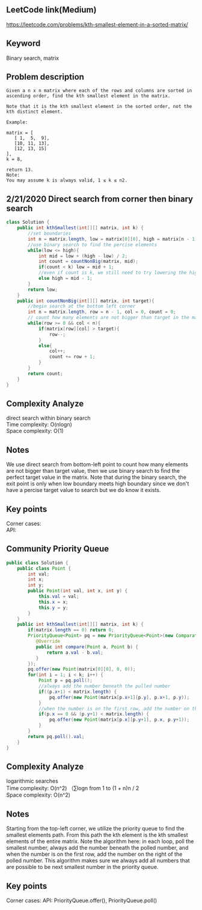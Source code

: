 ## LeetCode link(Medium)
https://leetcode.com/problems/kth-smallest-element-in-a-sorted-matrix/

## Keyword
Binary search, matrix

## Problem description
```
Given a n x n matrix where each of the rows and columns are sorted in ascending order, find the kth smallest element in the matrix.

Note that it is the kth smallest element in the sorted order, not the kth distinct element.

Example:

matrix = [
   [ 1,  5,  9],
   [10, 11, 13],
   [12, 13, 15]
],
k = 8,

return 13.
Note:
You may assume k is always valid, 1 ≤ k ≤ n2.
```
## 2/21/2020 Direct search from corner then binary search

```java
class Solution {
    public int kthSmallest(int[][] matrix, int k) {
        //set boundaries
        int n = matrix.length, low = matrix[0][0], high = matrix[n - 1][n - 1];
        //use binary search to find the percise elements
        while(low <= high){
            int mid = low + (high - low) / 2;
            int count = countNonBig(matrix, mid);
            if(count < k) low = mid + 1;
            //even if count is k, we still need to try lowering the high boundary, because mid might still be higher than the actual element in the matrix
            else high = mid - 1;
        }
        return low;
    }
    public int countNonBig(int[][] matrix, int target){
        //begin search at the bottom left corner
        int n = matrix.length, row = n - 1, col = 0, count = 0;
        // count how many elements are not bigger than target in the matrix
        while(row >= 0 && col < n){
            if(matrix[row][col] > target){
                row--;
            }
            else{
                col++;
                count += row + 1;
            }
        }
        return count;
    }
}
```

## Complexity Analyze
direct search within binary search\
Time complexity: O(nlogn)\
Space complexity: O(1)

## Notes
We use direct search from bottom-left point to count how many elements are not bigger than target value, then we use binary search to find the perfect target value in the matrix. Note that during the binary search, the exit point is only when low boundary meets high boundary since we don't have a percise target value to search but we do know it exists.

## Key points
Corner cases:\
API:

## Community Priority Queue

```java
public class Solution {
    public class Point {
        int val;
        int x;
        int y;
        public Point(int val, int x, int y) {
            this.val = val;
            this.x = x;
            this.y = y;
        }
    }
    public int kthSmallest(int[][] matrix, int k) {
        if(matrix.length == 0) return 0;
        PriorityQueue<Point> pq = new PriorityQueue<Point>(new Comparator<Point>(){
           @Override
           public int compare(Point a, Point b) {
               return a.val - b.val;
           }
        });
        pq.offer(new Point(matrix[0][0], 0, 0));
        for(int i = 1; i < k; i++) {
            Point p = pq.poll();
            //always add the number beneath the pulled number
            if((p.x+1) < matrix.length) {
                pq.offer(new Point(matrix[p.x+1][p.y], p.x+1, p.y));
            }
            //when the number is on the first row, add the number on the right
            if(p.x == 0 && (p.y+1) < matrix.length) {
                pq.offer(new Point(matrix[p.x][p.y+1], p.x, p.y+1));
            }
        }
        return pq.poll().val;
    }
}
```

## Complexity Analyze
logarithmic searches\
Time complexity: O(n^2) （∑logn from 1 to (1 + n)n / 2\
Space complexity: O(n^2)

## Notes
Starting from the top-left corner, we utilize the priority queue to find the smallest elements path. From this path the kth element is the kth smallest elements of the entire matrix. Note the algorithm here: in each loop, poll the smallest number, always add the number beneath the polled number, and when the number is on the first row, add the number on the right of the polled number. This algorithm makes sure we always add all numbers that are possible to be next smallest number in the priority queue.

## Key points
Corner cases: 
API: PriorityQueue.offer(), PriorityQueue.poll()